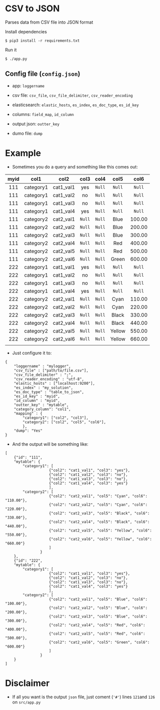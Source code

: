 # CSV to JSON
Parses data from CSV file into JSON format

Install dependencies
```
$ pip3 install -r requirements.txt
```

Run it
```
$ ./app.py
```

## Config file (`config.json`)

- app: `loggername`

- csv file: `csv_file`, `csv_file_delimiter`, `csv_reader_encoding`

- elasticsearch: `elastic_hosts`, `es_index`, `es_doc_type`, `es_id_key`

- columns: `field_map`, `id_column`

- output json: `outter_key`

- dumo file: `dump`


# Example

- Sometimes you do a query and something like this comes out:

| myid | col1      | col2      | col3     | col4    | col5   | col6   |
| :--: | :--:      | :--:      | :--:     | :--:    | :--:   | :--:   |
| 111  | category1 | cat1_val1 | yes      | `Null`  | `Null` | `Null` |
| 111  | category1 | cat1_val2 | no       | `Null`  | `Null` | `Null` |
| 111  | category1 | cat1_val3 | no       | `Null`  | `Null` | `Null` |
| 111  | category1 | cat1_val4 | yes      | `Null`  | `Null` | `Null` |
| 111  | category2 | cat2_val1 | `Null`   | `Null`  | Blue   | 100.00 |
| 111  | category2 | cat2_val2 | `Null`   | `Null`  | Blue   | 200.00 |
| 111  | category2 | cat2_val3 | `Null`   | `Null`  | Blue   | 300.00 |
| 111  | category2 | cat2_val4 | `Null`   | `Null`  | Red    | 400.00 |
| 111  | category2 | cat2_val5 | `Null`   | `Null`  | Red    | 500.00 |
| 111  | category2 | cat2_val6 | `Null`   | `Null`  | Green  | 600.00 |
| 222  | category1 | cat1_val1 | yes      | `Null`  | `Null` | `Null` |
| 222  | category1 | cat1_val2 | no       | `Null`  | `Null` | `Null` |
| 222  | category1 | cat1_val3 | no       | `Null`  | `Null` | `Null` |
| 222  | category1 | cat1_val4 | yes      | `Null`  | `Null` | `Null` |
| 222  | category2 | cat2_val1 | `Null`   | `Null`  | Cyan   | 110.00 |
| 222  | category2 | cat2_val2 | `Null`   | `Null`  | Cyan   | 220.00 |
| 222  | category2 | cat2_val3 | `Null`   | `Null`  | Black  | 330.00 |
| 222  | category2 | cat2_val4 | `Null`   | `Null`  | Black  | 440.00 |
| 222  | category2 | cat2_val5 | `Null`   | `Null`  | Yellow | 550.00 |
| 222  | category2 | cat2_val6 | `Null`   | `Null`  | Yellow | 660.00 |
||

- Just configure it to:

```
{
    "loggername" : "mylogger",
    "csv_file" : ["path/to/file.csv"],
    "csv_file_delimiter" : ";",
    "csv_reader_encoding" : "utf-8",
    "elastic_hosts" : ["localhost:9200"],
    "es_index" : "my_solution",
    "es_doc_type" : "table_to_json",
    "es_id_key" : "myid",
    "id_column" : "myid",
    "outter_key" : "mytable",
    "category_column": "col1",
    "mapping" : {
        "category1": ["col2", "col3"],
        "category2": ["col2", "col5", "col6"],
        },
    "dump": "Yes"
}
```

- And the output will be something like:

```
[
    {"id": "111",
    "mytable": {
        "category1": [
                    {"col2": "cat1_val1", "col3": "yes"},
                    {"col2": "cat1_val2", "col3": "no"},
                    {"col2": "cat1_val3", "col3": "no"},
                    {"col2": "cat1_val4", "col3": "yes"}
                    ],
        "category2": [
                    {"col2": "cat2_val1", "col5": "Cyan", "col6": "110.00"},
                    {"col2": "cat2_val2", "col5": "Cyan", "col6": "220.00"},
                    {"col2": "cat2_val3", "col5": "Black", "col6": "330.00"},
                    {"col2": "cat2_val4", "col5": "Black", "col6": "440.00"},
                    {"col2": "cat2_val5", "col5": "Yellow", "col6": "550.00"},
                    {"col2": "cat2_val6", "col5": "Yellow", "col6": "660.00"}
                    ]
                }
    },
    {"id": "222",
    "mytable": {
        "category1": [
                    {"col2": "cat1_val1", "col3": "yes"},
                    {"col2": "cat1_val2", "col3": "no"},
                    {"col2": "cat1_val3", "col3": "no"},
                    {"col2": "cat1_val4", "col3": "yes"}
                    ],
        "category2": [
                    {"col2": "cat2_val1", "col5": "Blue", "col6": "100.00"},
                    {"col2": "cat2_val2", "col5": "Blue", "col6": "200.00"},
                    {"col2": "cat2_val3", "col5": "Blue", "col6": "300.00"},
                    {"col2": "cat2_val4", "col5": "Red", "col6": "400.00"},
                    {"col2": "cat2_val5", "col5": "Red", "col6": "500.00"},
                    {"col2": "cat2_val6", "col5": "Green", "col6": "600.00"}
                    ]
                }
    }    
]
```

# Disclaimer
- If all you want is the output `json` file, just coment (`'#'`) lines `121`and `126` on `src/app.py`